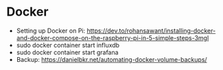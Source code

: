 # Docker
* Setting up Docker on Pi: https://dev.to/rohansawant/installing-docker-and-docker-compose-on-the-raspberry-pi-in-5-simple-steps-3mgl
* sudo docker container start influxdb
* sudo docker container start grafana
* Backup: https://danielbkr.net/automating-docker-volume-backups/
